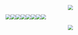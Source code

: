 
<p align="center">
 <img src="https://64.media.tumblr.com/520aedd56696db8e7fc8780e28bfa935/4defca6554ec2a6f-58/s1280x1920/db6701d7af2c11becfe110bed5075ab68caeb1ae.pnj">
 </p>
 
ㅤ  ㅤ  ㅤ![](https://64.media.tumblr.com/cefc9b385c65a695cc95c3aa6cd9261f/bfaaeb60d3ffc0b4-ef/s100x200/5a2ac5e8d28183bab53c78b22a3feefe71dc6360.gifv)![](https://64.media.tumblr.com/bede51b12c57730706086736c0799d59/d79b386dd434d7d8-3d/s100x200/6d04ab4ed8b39d3c36a4b53d65d8bd132b5f9904.pnj)![](https://64.media.tumblr.com/385d925f9dbf25af01f8f8ae92b1d926/090d4fdcf0be8032-64/s250x400/27032d6ef5a5bcc5a753e1cb089f5b7ed998bb67.pnj)![](https://64.media.tumblr.com/73550a459b855a6ecbf957392508e3e4/7634c656f9983794-70/s1280x1920/06bd5561739d5da75289728573268675aebae586.png)![](https://64.media.tumblr.com/5da6a311c20f87c4feda99a2a14b4a66/7634c656f9983794-a7/s1280x1920/e73ee930d85d153b283521474584338cbe4ec7c2.png)![](https://64.media.tumblr.com/03598f9833b86ae930f14ff4685b6169/e8c030c2d6ebadd9-38/s100x200/95ac0ba850c698bf0b90f426a42936923f8f9ad7.pnj)![](https://64.media.tumblr.com/7c02d73ed3c7e814674ac93e57bfc9ad/bd7125fe3c0b4cf1-c7/s100x200/423c58106cbbc515f121e4482b859506a845f067.webp)![](https://64.media.tumblr.com/af8fb0c45d49c3b7bd7336efb46a42fb/8c98066f34780405-63/s100x200/e5e02461e6cf9c19d2ef674b8225ca429454e0d3.pnj)



<p align="center">
 <img src="https://64.media.tumblr.com/29e085e83e415abe5d4a610559cba161/11395ae29b7c6e06-bf/s400x600/5793a86051db47a979f17ee1ff33c220e40267e2.gifv">
 </p>
